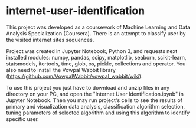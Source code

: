 # internet-user-identification
This project was developed as a coursework of Machine Learning and Data Analysis Specialization (Coursera). There is an attempt to classify user by the visited internet sites sequences.

Project was created in Jupyter Notebook, Python 3, and requests next installed modules: numpy, pandas, scipy, matplotlib, seaborn, scikit-learn, statsmodels, itertools, time, glob, os, pickle, collections and operator. You also need to install the Vowpal Wabbit library (https://github.com/VowpalWabbit/vowpal_wabbit/wiki).

To use this project you just have to download and unzip files in any directory on your PC, and open the "Internet User Identification.ipynb" in Jupyter Notebook. Then you may run project's cells to see the results of primary and visualization data analysis, classification algorithm selection, tuning parameters of selected algorithm and using this algorithm to identify specific user.
